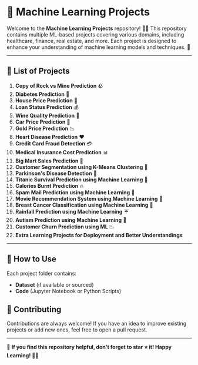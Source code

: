 # 📂 Machine Learning Projects

Welcome to the **Machine Learning Projects** repository! 🤖💡 This repository contains multiple ML-based projects covering various domains, including healthcare, finance, real estate, and more. Each project is designed to enhance your understanding of machine learning models and techniques. 🚀

---

## 📌 List of Projects

1. **Copy of Rock vs Mine Prediction** 🪨
2. **Diabetes Prediction** 🏥
3. **House Price Prediction** 🏡
4. **Loan Status Prediction** 💰
5. **Wine Quality Prediction** 🍷
6. **Car Price Prediction** 🚗
7. **Gold Price Prediction** 📉
8. **Heart Disease Prediction** ❤️
9. **Credit Card Fraud Detection** 💳
10. **Medical Insurance Cost Prediction** 📊
11. **Big Mart Sales Prediction** 🏪
12. **Customer Segmentation using K-Means Clustering** 👥
13. **Parkinson's Disease Detection** 🧠
14. **Titanic Survival Prediction using Machine Learning** 🚢
15. **Calories Burnt Prediction** 🔥
16. **Spam Mail Prediction using Machine Learning** 📧
17. **Movie Recommendation System using Machine Learning** 🎥
18. **Breast Cancer Classification using Machine Learning** 🏥
19. **Rainfall Prediction using Machine Learning** ☔
20. **Autism Prediction using Machine Learning** 🧠
21. **Customer Churn Prediction using ML** 📉
22. **Extra Learning Projects for Deployment and Better Understandings**

---

## 🚀 How to Use
Each project folder contains:
- **Dataset** (if available or sourced)
- **Code** (Jupyter Notebook or Python Scripts)

## 🤝 Contributing
Contributions are always welcome! If you have an idea to improve existing projects or add new ones, feel free to open a pull request.

---

🌟 **If you find this repository helpful, don't forget to star ⭐ it! Happy Learning! 🚀🔥**